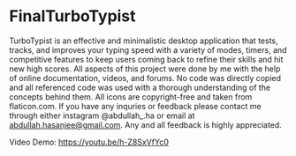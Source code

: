 # FinalTurboTypist
TurboTypist is an effective and minimalistic desktop application that tests, tracks, and improves your typing speed with a variety of modes, timers, and competitive features to keep users coming back to refine their skills and hit new high scores.
All aspects of this project were done by me with the help of online documentation, videos, and forums.
No code was directly copied and all referenced code was used with a thorough understanding of the concepts behind them.
All icons are copyright-free and taken from flaticon.com.
If you have any inquries or feedback please contact me through either instagram @abdullah_.ha or email at abdullah.hasanjee@gmail.com.
Any and all feedback is highly appreciated. 

Video Demo:
https://youtu.be/h-Z8SxVfYc0
